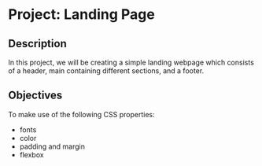 
# Project: Landing Page

## Description

In this project, we will be creating a simple landing webpage which consists of a header, main containing different sections, and a footer.


## Objectives

To make use of the following CSS properties:
* fonts
* color
* padding and margin
* flexbox

